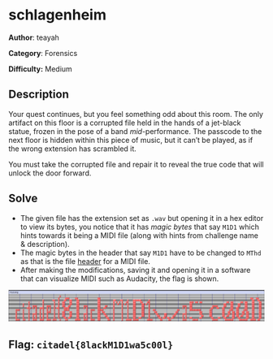 # schlagenheim


**Author**: teayah 

**Category**: Forensics

**Difficulty:** Medium


## Description

Your quest continues, but you feel something odd about this room. The only artifact on this floor is a corrupted file held in the hands of a jet-black statue, frozen in the pose of a band *mid*-performance. The passcode to the next floor is hidden within this piece of music, but it can’t be played, as if the wrong extension has scrambled it.

You must take the corrupted file and repair it to reveal the true code that will unlock the door forward.



## Solve

- The given file has the extension set as `.wav` but opening it in a hex editor to view its bytes, you notice that it has *magic bytes* that say `M1D1` which hints towards it being a MIDI file (along with hints from challenge name & description).
- The magic bytes in the header that say `M1D1` have to be changed to `MThd` as that is the file [header](https://ccrma.stanford.edu/~craig/14q/midifile/MidiFileFormat.html) for a MIDI file. 
- After making the modifications, saving it and opening it in a software that can visualize MIDI such as Audacity, the flag is shown.

![midi.png](midi.png)

## Flag: `citadel{8lackM1D1wa5c00l}`

